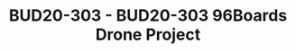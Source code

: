 ---
categories:
- bud20
description: The 96Boards drone project is a test vehicle that will evolve over time.
  The purpose it to create a platform that can be used to test and showcase various
  technologies provided by out partners and members like lidars, cameras, etc.<br><br>The
  talk will go into detail about what the team plans on doing with this platform,
  how our members can contribute and use it and the changes we want to see in the
  Drone community.<br><br>The talk will be followed by a small demo of an actual drone
  flying using 96boards hardware.
image:
  featured: 'true'
  path: https://static.linaro.org/connect/bud20/images/BUD20-303.png
session_id: BUD20-303
session_speakers:
- speaker_bio: Open source software and hardware enthusiast. Currently working at
    96Boards, Linaro as a full-time Maker.
  speaker_company: Linaro
  speaker_image: http://avatars.sched.co/2/b9/7234964/avatar.jpg.320x320px.jpg?672
  speaker_name: Sahaj Sarup
  speaker_position: Applications Engineer, 96Boards
  speaker_role: attendee, speaker
session_track: 96Boards
tag: session
tags: 96Boards
title: BUD20-303 - BUD20-303 96Boards Drone Project
---